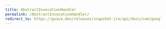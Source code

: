 ```yaml
---
title: AbstractInvocationHandler
permalink: /AbstractInvocationHandler/
redirect_to: https://guava.dev/releases/snapshot-jre/api/docs/com/google/common/reflect/AbstractInvocationHandler.html
---
```

